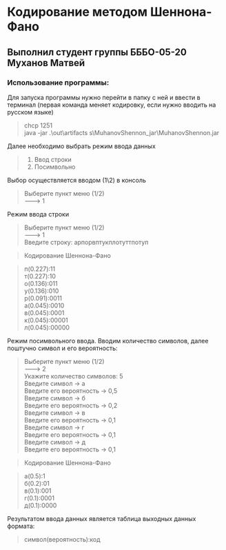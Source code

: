 # Кодирование методом Шеннона-Фано
## Выполнил студент группы БББО-05-20 Муханов Матвей
### Использование программы:

Для запуска программы нужно перейти в папку с ней и ввести в терминал (первая команда меняет кодировку, если нужно вводить на русском языке)

>chcp 1251  
>java -jar .\out\artifacts s\MuhanovShennon_jar\MuhanovShennon.jar

Далее необходимо выбрать режим ввода данных

>1. Ввод строки
>2. Посимвольно

Выбор осуществляется вводом (1\2) в консоль

>Выберите пункт меню (1/2)  
>---> 1

Режим ввода строки

>Выберите пункт меню (1/2)  
>---> 1  
>Введите строку: арпорвптукплотуттпотуп

>Кодирование Шеннона-Фано

>п(0.227):11  
>т(0.227):10  
>о(0.136):011  
>у(0.136):010  
>р(0.091):0011  
>а(0.045):0010  
>в(0.045):0001  
>к(0.045):00001  
>л(0.045):00000

Режим посимвольного ввода. Вводим количество символов, далее поштучно символ и его вероятность:

>Выберите пункт меню (1/2)  
>---> 2  
>Укажите количество символов: 5  
>Введите символ -> а  
>Введите его вероятность -> 0,5  
>Введите символ -> б  
>Введите его вероятность -> 0,2  
>Введите символ -> в  
>Введите его вероятность -> 0,1  
>Введите символ -> г  
>Введите его вероятность -> 0,1  
>Введите символ -> д  
>Введите его вероятность -> 0,1

>Кодирование Шеннона-Фано

>а(0.5):1  
>б(0.2):01  
>в(0.1):001  
>г(0.1):0001  
>д(0.1):0000

Результатом ввода данных является таблица выходных данных формата:
>символ(вероятность):код
